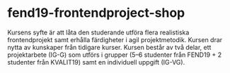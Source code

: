 # fend19-frontendproject-shop
Kursens syfte är att låta den studerande utföra flera realistiska frontendprojekt samt erhålla färdigheter i agil projektmetodik. Kursen drar nytta av kunskaper från tidigare kurser. Kursen består av två delar, ett projektarbete (IG-G) som utförs i grupper (5–6 studenter från FEND19 + 2 studenter från KVALIT19) samt en individuell uppgift (IG-VG).
